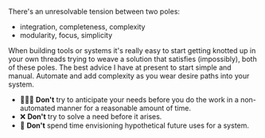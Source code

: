 There's an unresolvable tension between two poles:

- integration, completeness, complexity
- modularity, focus, simplicity

When building tools or systems it's really easy to start getting knotted up in your own threads trying to weave a solution that satisfies (impossibly), both of these poles. The best advice I have at present to start simple and manual. Automate and add complexity as you wear desire paths into your system.

- 🙅🏻‍♀️ **Don't** try to anticipate your needs before you do the work in a non-automated manner for a reasonable amount of time.
- ❌ **Don't** try to solve a need before it arises.
- 🙈 **Don't** spend time envisioning hypothetical future uses for a system.
